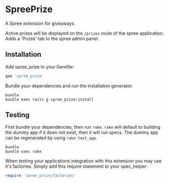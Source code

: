 SpreePrize
==========

A Spree extension for giveaways.

Active prizes will be displayed on the `/prizes` route of the spree application.
Adds a 'Prizes' tab to the spree admin panel.


Installation
------------

Add spree_prize to your Gemfile:

```ruby
gem 'spree_prize'
```

Bundle your dependencies and run the installation generator:

```shell
bundle
bundle exec rails g spree_prize:install
```

Testing
-------

First bundle your dependencies, then run `rake`. `rake` will default to building the dummy app if it does not exist, then it will run specs. The dummy app can be regenerated by using `rake test_app`.

```shell
bundle
bundle exec rake
```

When testing your applications integration with this extension you may use it's factories.
Simply add this require statement to your spec_helper:

```ruby
require 'spree_prize/factories'
```


